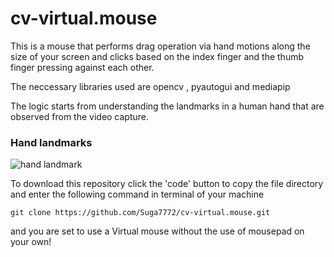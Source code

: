 # cv-virtual.mouse

This is a mouse that performs drag operation via hand motions along the size of your screen and clicks based on the index finger and the thumb finger pressing against each other.

The neccessary libraries used are opencv , pyautogui and mediapip

The logic starts from understanding the landmarks in a human hand that are observed from the video capture.

### Hand landmarks
![hand landmark](https://github.com/Suga7772/cv-virtual.mouse/assets/107424325/3eba9a46-de5a-40f1-ba1f-f1a602fe27a7)

To download this repository click the 'code' button to copy the file directory and enter the following command in terminal of your machine


```git clone https://github.com/Suga7772/cv-virtual.mouse.git```

and you are set to use a Virtual mouse without the use of mousepad on your own!
